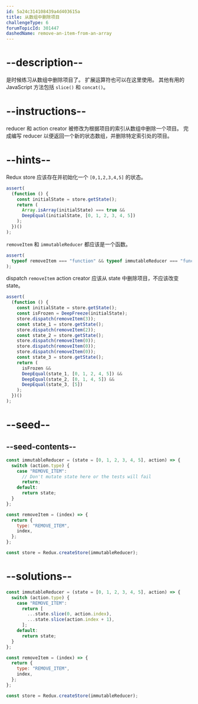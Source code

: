 ```yaml
---
id: 5a24c314108439a4d403615a
title: 从数组中删除项目
challengeType: 6
forumTopicId: 301447
dashedName: remove-an-item-from-an-array
---
```


# --description--

是时候练习从数组中删除项目了。 扩展运算符也可以在这里使用。 其他有用的 JavaScript 方法包括 `slice()` 和 `concat()`。

# --instructions--

reducer 和 action creator 被修改为根据项目的索引从数组中删除一个项目。 完成编写 reducer 以便返回一个新的状态数组，并删除特定索引处的项目。

# --hints--

Redux store 应该存在并初始化一个 `[0,1,2,3,4,5]` 的状态。

```js
assert(
  (function () {
    const initialState = store.getState();
    return (
      Array.isArray(initialState) === true &&
      DeepEqual(initialState, [0, 1, 2, 3, 4, 5])
    );
  })()
);
```

`removeItem` 和 `immutableReducer` 都应该是一个函数。

```js
assert(
  typeof removeItem === "function" && typeof immutableReducer === "function"
);
```

dispatch `removeItem` action creator 应该从 state 中删除项目，不应该改变 state。

```js
assert(
  (function () {
    const initialState = store.getState();
    const isFrozen = DeepFreeze(initialState);
    store.dispatch(removeItem(3));
    const state_1 = store.getState();
    store.dispatch(removeItem(2));
    const state_2 = store.getState();
    store.dispatch(removeItem(0));
    store.dispatch(removeItem(0));
    store.dispatch(removeItem(0));
    const state_3 = store.getState();
    return (
      isFrozen &&
      DeepEqual(state_1, [0, 1, 2, 4, 5]) &&
      DeepEqual(state_2, [0, 1, 4, 5]) &&
      DeepEqual(state_3, [5])
    );
  })()
);
```

# --seed--

## --seed-contents--

```js
const immutableReducer = (state = [0, 1, 2, 3, 4, 5], action) => {
  switch (action.type) {
    case "REMOVE_ITEM":
      // Don't mutate state here or the tests will fail
      return;
    default:
      return state;
  }
};

const removeItem = (index) => {
  return {
    type: "REMOVE_ITEM",
    index,
  };
};

const store = Redux.createStore(immutableReducer);
```

# --solutions--

```js
const immutableReducer = (state = [0, 1, 2, 3, 4, 5], action) => {
  switch (action.type) {
    case "REMOVE_ITEM":
      return [
        ...state.slice(0, action.index),
        ...state.slice(action.index + 1),
      ];
    default:
      return state;
  }
};

const removeItem = (index) => {
  return {
    type: "REMOVE_ITEM",
    index,
  };
};

const store = Redux.createStore(immutableReducer);
```
